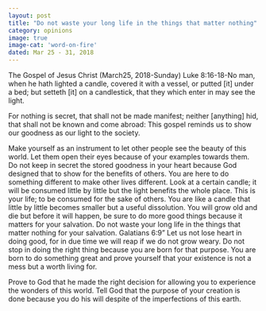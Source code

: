```yaml
---
layout: post
title: "Do not waste your long life in the things that matter nothing"
category: opinions
image: true
image-cat: 'word-on-fire'
dated: Mar 25 - 31, 2018
---
```


The Gospel of Jesus Christ (March25, 2018-Sunday)  Luke 8:16-18-No man, when he hath lighted a candle, covered it with a vessel, or putted [it] under a bed; but setteth [it] on a candlestick, that they which enter in may see the light. 

For nothing is secret, that shall not be made manifest; neither [anything] hid, that shall not be known and come abroad: This gospel reminds us to show our goodness as our light to the society.

Make yourself as an instrument to let other people see the beauty of this world. Let them open their eyes because of your examples towards them. Do not keep in secret the stored goodness in your heart because God designed that to show for the benefits of others.
You are here to do something different to make other lives different. Look at a certain candle; it will be consumed little by little but the light benefits the whole place. This is your life; to be consumed for the sake of others. You are like a candle that little by little becomes smaller but a useful dissolution. You will grow old and die but before it will happen, be sure to do more good things because it matters for your salvation. Do not waste your long life in the things that matter nothing for your salvation. Galatians 6:9”
Let us not lose heart in doing good, for in due time we will reap if we do not grow weary. Do not stop in doing the right thing because you are born for that purpose. You are born to do something great and prove yourself that your existence is not a mess but a worth living for. 

Prove to God that he made the right decision for allowing you to experience the wonders of this world. Tell God that the purpose of your creation is done because you do his will despite of the imperfections of this earth. 